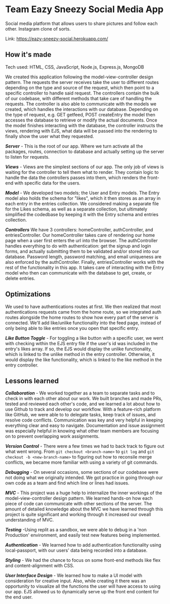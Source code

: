 # Team Eazy Sneezy Social Media App

Social media platform that allows users to share pictures and follow each other. Instagram clone of sorts.

Link: https://eazy-sneezy-social.herokuapp.com/

## How it's made

Tech used: HTML, CSS, JavaScript, Node.js, Express.js, MongoDB

We created this application following the model-view-controller design pattern. The requests the server receives take the user to different routes depending on the type and source of the request, which then point to a specific controller to handle said request. The controllers contain the bulk of our codebase, with different methods that take care of handling the requests. The controller is also able to communicate with the models we created, which handles the interactions with our database. Depending on the type of request, e.g. GET getfeed, POST createEntry the model then accesses the database to retrieve or modify the actual documents. Once the model finishes interacting with the database, the controller instructs the views, rendering with EJS, what data will be passed into the rendering to finally show the user what they requested.


_**Server**_ - This is the root of our app. Where we turn activate all the packages, routes, connection to database and actually setting up the server to listen for requests. 

_**Views**_ - Views are the simplest sections of our app. The only job of views is waiting for the controller to tell them what to render. They contain logic to handle the data the controllers passes into them, which renders the front-end with specific data for the users.

_**Model**_ - We developed two models; the User and Entry models. The Entry model also holds the schema for "likes", which it then stores as an array in each entry in the entries collection. We considered making a separate file for the Likes schema, as well as a separate collection, but ultimately simplified the codedbase by keeping it with the Entry schema and entries collection.

_**Controllers**_ We have 3 controllers: homeController, authController, and entriesController. Our homeController takes care of rendering our home page when a user first enters the url into the browser. The authController handles everything to do with authentication: get the signup and login forms, and actually submitting them to be validated and/or stored into our database. Password length, password matching, and email uniqueness are also enforced by the authController. Finally, entriesController works with the rest of the functionality in this app. It takes care of interacting with the Entry model who then can communicate with the database to get, create, or delete entries.  

## Optimizations

We used to have authentications routes at first. We then realized that most authentications requests came from the home route, so we integrated auth routes alongside the home routes to show how every part of the server is connected. We'll add like/unlike functionality into the feed page, instead of only being able to like entries once you open that specific entry.

_**Like Button Toggle**_ - For toggling a like button with a specific user, we went with checking within the EJS entry file if the user's id was included in the entry's likes array. If so, the EJS would display the unlike functionality, which is linked to the unlike method in the entry controller. Otherwise, it would display the like functionality, which is linked to the like method in the entry controller.

## Lessons learned

_**Collaboration**_ - We worked together as a team to separate tasks and to check in with each other about our work. We built branches and made PRs, tested and reviewed each other's code, and we learned a lot about how to use Github to track and develop our workflow. With a feature-rich platform like GitHub, we were able to  to delegate tasks, keep track of issues, and resolve code conflicts. Communication was key and very helpful in keeping everything clear and easy to navigate. Documentation and issue assignment was especially helpful in knowing what other team members are focusing on to prevent overlapping work assignments.

_**Version Control**_ - There were a few times we had to back track to figure out what went wrong. From `git checkout <branch-name>` to `git log` and `git checkout -b <new-branch-name>` to figuring out how to reconsile merge conflicts, we became more familiar with using a variety of git commands.  

_**Debugging**_ - On several occasions, some sections of our codebase were not doing what we originally intended. We got practice in going through our own code as a team and find which line or lines had issues. 

_**MVC**_ - This project was a huge help to internalize the inner workings of the model-view-controller design pattern. We learned hands-on how each piece of code can communicate with other sections of the server.  The amount of detailed knowledge about the MVC we have learned through this project is quite significant and working through it increased our oveall understanding of MVC.

_**Testing**_ -Using replit as a sandbox, we were able to debug in a 'non Production' environment, and easily test new features being implemented.

_**Authentication**_ - We learned how to add authentication functionality using local-passport, with our users' data being recorded into a database.

_**Styling**_ - We had the chance to focus on some front-end methods like flex and content-alignment with CSS.

_**User Interface Design**_ - We learned how to make a UI model with consideration for creative input.  Also, while creating it there was an opportunity to visualize all the functions the user will have access to using our app. EJS allowed us to dynamically serve up the front end content for the end user.
